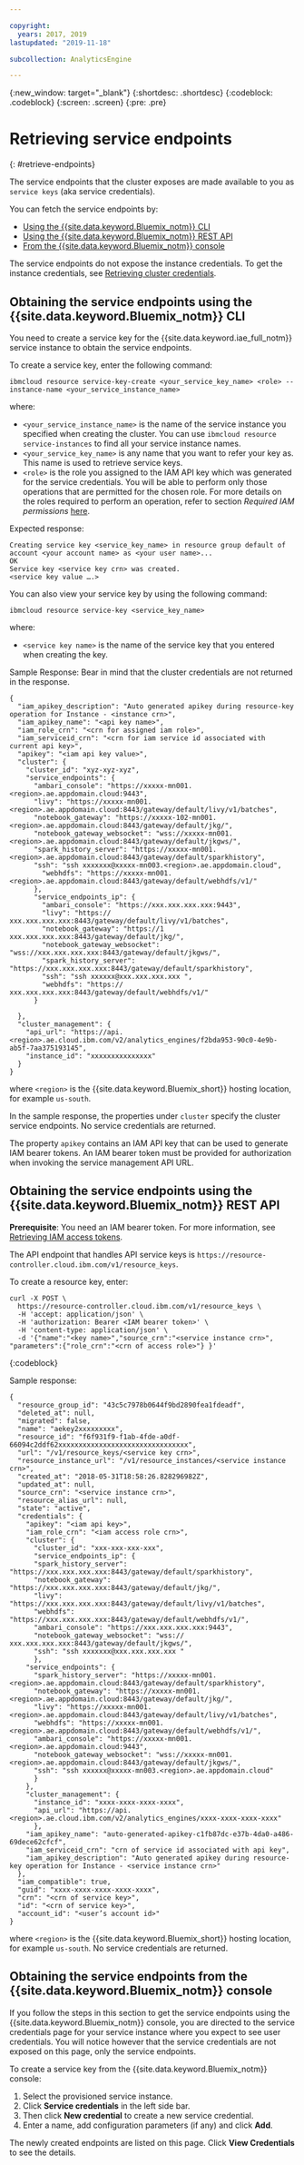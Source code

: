 ```yaml
---

copyright:
  years: 2017, 2019
lastupdated: "2019-11-18"

subcollection: AnalyticsEngine

---
```


<!-- Attribute definitions -->
{:new_window: target="_blank"}
{:shortdesc: .shortdesc}
{:codeblock: .codeblock}
{:screen: .screen}
{:pre: .pre}

# Retrieving service endpoints
{: #retrieve-endpoints}

The service endpoints that the cluster exposes are made available to you as `service keys` (aka service credentials).

You can fetch the service endpoints by:
* [Using the {{site.data.keyword.Bluemix_notm}} CLI](#obtaining-the-service-endpoints-using-the-ibm-cloud-cli)
* [Using the {{site.data.keyword.Bluemix_notm}} REST API](#obtaining-the-service-endpoints-using-the-ibm-cloud-rest-api)
* [From the {{site.data.keyword.Bluemix_notm}} console](#obtaining-the-service-endpoints-from-the-ibm-cloud-console)

The service endpoints do not expose the instance credentials. To get the instance credentials, see [Retrieving cluster credentials](/docs/services/AnalyticsEngine?topic=AnalyticsEngine-retrieve-cluster-credentials).

## Obtaining the service endpoints using the {{site.data.keyword.Bluemix_notm}} CLI

You need to create a service key for the {{site.data.keyword.iae_full_notm}} service instance to obtain the service endpoints.

To create a service key, enter the following command:

```
ibmcloud resource service-key-create <your_service_key_name> <role> --instance-name <your_service_instance_name>
```
where:
- `<your_service_instance_name>` is the name of the service instance you  specified when creating the cluster. You can use `ibmcloud resource service-instances` to find all your service instance names.
- `<your_service_key_name>` is any name that you want to refer your key as. This name is used to retrieve service keys.  
- `<role>` is the role you assigned to the IAM API key which was generated for the service credentials. You will be able to perform only those operations that are permitted for the chosen role. For more details on the roles required to perform an operation, refer to section *Required IAM permissions* [here](/docs/AnalyticsEngine?topic=AnalyticsEngine-grant-permissions).

Expected response:

```
Creating service key <service_key_name> in resource group default of account <your account name> as <your user name>...
OK
Service key <service key crn> was created.
<service key value ….>

```

You can also view your service key by using the following command:

```
ibmcloud resource service-key <service_key_name>
```
where:

- `<service key name>` is the name of the service key that you entered when creating the key.

Sample Response:
Bear in mind that the cluster credentials are not returned in the response.

```
{
  "iam_apikey_description": "Auto generated apikey during resource-key operation for Instance - <instance crn>",
  "iam_apikey_name": "<api key name>",
  "iam_role_crn": "<crn for assigned iam role>",
  "iam_serviceid_crn": "<crn for iam service id associated with current api key>",
  "apikey": "<iam api key value>",
  "cluster": {
    "cluster_id": "xyz-xyz-xyz",
    "service_endpoints": {
      "ambari_console": "https://xxxxx-mn001.<region>.ae.appdomain.cloud:9443",
      "livy": "https://xxxxx-mn001.<region>.ae.appdomain.cloud:8443/gateway/default/livy/v1/batches",
      "notebook_gateway": "https://xxxxx-102-mn001.<region>.ae.appdomain.cloud:8443/gateway/default/jkg/",
      "notebook_gateway_websocket": "wss://xxxxx-mn001.<region>.ae.appdomain.cloud:8443/gateway/default/jkgws/",
      "spark_history_server": "https://xxxxx-mn001.<region>.ae.appdomain.cloud:8443/gateway/default/sparkhistory",
      "ssh": "ssh xxxxxxx@xxxxx-mn003.<region>.ae.appdomain.cloud",
        "webhdfs": "https://xxxxx-mn001.<region>.ae.appdomain.cloud:8443/gateway/default/webhdfs/v1/"
      },
      "service_endpoints_ip": {
        "ambari_console": "https://xxx.xxx.xxx.xxx:9443",
        "livy": "https:// xxx.xxx.xxx.xxx:8443/gateway/default/livy/v1/batches",
        "notebook_gateway": "https://1 xxx.xxx.xxx.xxx:8443/gateway/default/jkg/",
        "notebook_gateway_websocket": "wss://xxx.xxx.xxx.xxx:8443/gateway/default/jkgws/",
        "spark_history_server": "https://xxx.xxx.xxx.xxx:8443/gateway/default/sparkhistory",
        "ssh": "ssh xxxxxx@xxx.xxx.xxx.xxx ",
        "webhdfs": "https:// xxx.xxx.xxx.xxx:8443/gateway/default/webhdfs/v1/"
      }

  },
  "cluster_management": {
    "api_url": "https://api.<region>.ae.cloud.ibm.com/v2/analytics_engines/f2bda953-90c0-4e9b-ab5f-7aa375193145",
    "instance_id": "xxxxxxxxxxxxxxx"
  }
}
```

where `<region>` is the {{site.data.keyword.Bluemix_short}} hosting location, for example `us-south`.

In the sample response, the properties under `cluster` specify the  cluster service endpoints. No service credentials are returned.

The property `apikey` contains an IAM API key that can be used to generate IAM bearer tokens. An IAM bearer token must be provided for authorization when invoking the service management API URL.

## Obtaining the service endpoints using the {{site.data.keyword.Bluemix_notm}} REST API

**Prerequisite**: You need an IAM bearer token. For more information, see [Retrieving IAM access tokens](/docs/AnalyticsEngine?topic=AnalyticsEngine-retrieve-iam-token).

The API endpoint that handles API service keys is `https://resource-controller.cloud.ibm.com/v1/resource_keys`.


To create a resource key, enter:
```
curl -X POST \
  https://resource-controller.cloud.ibm.com/v1/resource_keys \
  -H 'accept: application/json' \
  -H 'authorization: Bearer <IAM bearer token>' \
  -H 'content-type: application/json' \
  -d '{"name":"<key name>","source_crn":"<service instance crn>", "parameters":{"role_crn":"<crn of access role>"} }'
```
{:codeblock}

Sample response:
```
{
  "resource_group_id": "43c5c7978b0644f9bd2890fea1fdeadf",
  "deleted_at": null,
  "migrated": false,
  "name": "aekey2xxxxxxxxx",
  "resource_id": "f6f931f9-f1ab-4fde-a0df-66094c2ddf62xxxxxxxxxxxxxxxxxxxxxxxxxxxxxxxx",
  "url": "/v1/resource_keys/<service key crn>",
  "resource_instance_url": "/v1/resource_instances/<service instance crn>",
  "created_at": "2018-05-31T18:58:26.828296982Z",
  "updated_at": null,
  "source_crn": "<service instance crn>",
  "resource_alias_url": null,
  "state": "active",
  "credentials": {
    "apikey": "<iam api key>",
    "iam_role_crn": "<iam access role crn>",
    "cluster": {
      "cluster_id": "xxx-xxx-xxx-xxx",
      "service_endpoints_ip": {
      "spark_history_server": "https://xxx.xxx.xxx.xxx:8443/gateway/default/sparkhistory",
      "notebook_gateway": "https://xxx.xxx.xxx.xxx:8443/gateway/default/jkg/",
      "livy": "https://xxx.xxx.xxx.xxx:8443/gateway/default/livy/v1/batches",
      "webhdfs": "https://xxx.xxx.xxx.xxx:8443/gateway/default/webhdfs/v1/",
      "ambari_console": "https://xxx.xxx.xxx.xxx:9443",
      "notebook_gateway_websocket": "wss:// xxx.xxx.xxx.xxx:8443/gateway/default/jkgws/",
      "ssh": "ssh xxxxxxx@xxx.xxx.xxx.xxx "
      },
    "service_endpoints": {
      "spark_history_server": "https://xxxxx-mn001.<region>.ae.appdomain.cloud:8443/gateway/default/sparkhistory",
      "notebook_gateway": "https://xxxxx-mn001.<region>.ae.appdomain.cloud:8443/gateway/default/jkg/",
      "livy": "https://xxxxx-mn001.<region>.ae.appdomain.cloud:8443/gateway/default/livy/v1/batches",
      "webhdfs": "https://xxxxx-mn001.<region>.ae.appdomain.cloud:8443/gateway/default/webhdfs/v1/",
      "ambari_console": "https://xxxxx-mn001.<region>.ae.appdomain.cloud:9443",
      "notebook_gateway_websocket": "wss://xxxxx-mn001.<region>.ae.appdomain.cloud:8443/gateway/default/jkgws/",
      "ssh": "ssh xxxxxx@xxxxx-mn003.<region>.ae.appdomain.cloud"
      }
    },
    "cluster_management": {
      "instance_id": "xxxx-xxxx-xxxx-xxxx",
      "api_url": "https://api.<region>.ae.cloud.ibm.com/v2/analytics_engines/xxxx-xxxx-xxxx-xxxx"
      },
    "iam_apikey_name": "auto-generated-apikey-c1fb87dc-e37b-4da0-a486-69dece62cfcf",
    "iam_serviceid_crn": "crn of service id associated with api key",
    "iam_apikey_description": "Auto generated apikey during resource-key operation for Instance - <service instance crn>"
  },
  "iam_compatible": true,
  "guid": "xxxx-xxxx-xxxx-xxxx-xxxx",
  "crn": "<crn of service key>",
  "id": "<crn of service key>",
  "account_id": "<user’s account id>"
}
```
where `<region>` is the {{site.data.keyword.Bluemix_short}} hosting location, for example `us-south`. No service credentials are returned.

## Obtaining the service endpoints from the {{site.data.keyword.Bluemix_notm}} console

If you follow the steps in this section to get the service endpoints using the {{site.data.keyword.Bluemix_notm}} console, you are directed to the service credentials page for your service instance where you expect to see user credentials. You will notice however that the service credentials are not exposed on this page, only the service endpoints.     

To create a service key from the {{site.data.keyword.Bluemix_notm}} console:
1. Select the provisioned service instance.
2. Click **Service credentials** in the left side bar.
3. Then click **New credential** to create a new service credential.
4. Enter a name, add configuration parameters (if any) and click **Add**.

The newly created endpoints are listed on this page. Click **View Credentials** to see the details.
